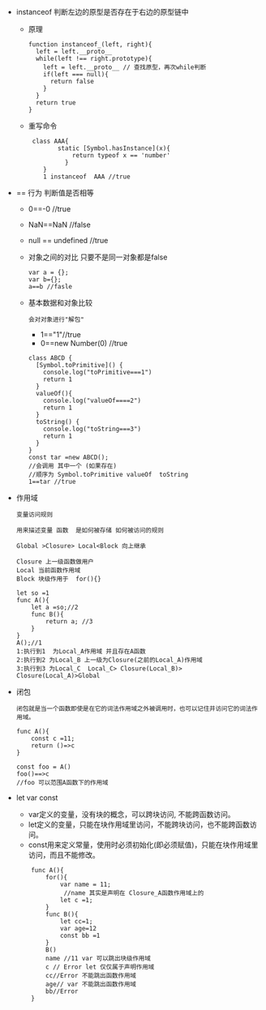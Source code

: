 * instanceof 判断左边的原型是否存在于右边的原型链中
	* 原理
		
		```
		function instanceof_(left, right){
		  left = left.__proto__
		  while(left !== right.prototype){
		    left = left.__proto__ // 查找原型，再次while判断
		    if(left === null){
		      return false
		    }
		  }
		  return true
		}
		```
	* 重写命令
		
		```
		 class AAA{
	            static [Symbol.hasInstance](x){
	                return typeof x == 'number'
	      	      }
	        }
	        1 instanceof  AAA //true
		```
	
*  == 行为 判断值是否相等
	
	* 0==-0 //true
	* NaN==NaN //false
	* null == undefined //true
	* 对象之间的对比 只要不是同一对象都是false
		
		```
		var a = {};
		var b={};
		a==b //fasle
		```
	* 基本数据和对象比较 

		```
		会对对象进行"解包"
		```
		* 1=="1"//true
		* 0==new Number(0) //true

		```
		class ABCD {
		  [Symbol.toPrimitive]() { 
		    console.log("toPrimitive===1")
		    return 1 
		  }
		  valueOf(){
		    console.log("valueOf====2")
		    return 1
		  }
		  toString() {
		    console.log("toString===3")
		    return 1
		  }
		}
		const tar =new ABCD();
		//会调用 其中一个 (如果存在)
		//顺序为 Symbol.toPrimitive valueOf  toString
		1==tar //true
		
		```
		
* 作用域

	```
	变量访问规则
	
	用来描述变量 函数  是如何被存储 如何被访问的规则
	
	Global >Closure> Local<Block 向上继承
	
	Closure 上一级函数做用户
	Local 当前函数作用域
	Block 块级作用于  for(){}
	```
	```
	let so =1
	func A(){
		let a =so;//2
		func B(){
			return a; //3
		}
	}
	A();//1
	1:执行到1  为Local_A作用域 并且存在A函数
	2:执行到2 为Local_B 上一级为Closure(之前的Local_A)作用域
	3:执行到3 为Local_C  Local_C> Closure(Local_B)> Closure(Local_A)>Global
	```
* 闭包

	```
	闭包就是当一个函数即使是在它的词法作用域之外被调用时，也可以记住并访问它的词法作用域。
	```
	```
	func A(){
		const c =11;
		return ()=>c
	}
	
	const foo = A()
	foo()==>c
	//foo 可以范围A函数下的作用域
	```
	
* let var const 

	* var定义的变量，没有块的概念，可以跨块访问, 不能跨函数访问。
	* let定义的变量，只能在块作用域里访问，不能跨块访问，也不能跨函数访问。
	* const用来定义常量，使用时必须初始化(即必须赋值)，只能在块作用域里访问，而且不能修改。

	```
		func A(){
			for(){
				var name = 11;
				 //name 其实是声明在 Closure_A函数作用域上的
				let c =1;
			}
			func B(){
				let cc=1;
				var age=12
				const bb =1
			}
			B()
			name //11 var 可以跳出块级作用域
			c // Error let 仅仅属于声明作用域
			cc//Error 不能跳出函数作用域
			age// var 不能跳出函数作用域
			bb//Error
		}
	
	```